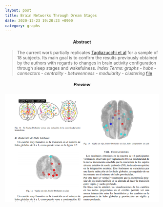 ```yaml
---
layout: post
title: Brain Networks Through Dream Stages
date: 2020-12-23 19:20:23 +0900
category: graphs
---
```




#### <div align="center">Abstract
> The current work partially replicates [Tagliazucchi et al](https://drive.google.com/file/d/1ChXu95j_SG9dnaRO7qo5lILKtFAFU5W4/view?usp=sharing) for a sample of 18 subjects. Its main goal is to confirm the results previously obtained by the authors with regards to changes in brain activity configuration through sleep stages and wakefulness.
> *Index Terms:  graphs - hubs - connectors -  centrality - betweenness - modularity -  clustering*
[file](https://drive.google.com/file/d/1xzoYaT05Tq7D3dWKx4ny0snp-nuwieqx/view?usp=sharing)</div>

##### <div align="center">Preview
![alt text](/public/img/redes_en_el_cerebro.png)
